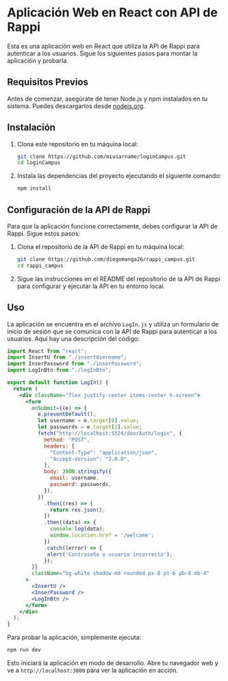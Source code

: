 # Aplicación Web en React con API de Rappi

Esta es una aplicación web en React que utiliza la API de Rappi para autenticar a los usuarios. Sigue los siguientes pasos para montar la aplicación y probarla.

## Requisitos Previos

Antes de comenzar, asegúrate de tener Node.js y npm instalados en tu sistema. Puedes descargarlos desde [nodejs.org](https://nodejs.org/).

## Instalación

1. Clona este repositorio en tu máquina local:

   ```bash
   git clone https://github.com/miusarname/loginCampus.git
   cd loginCampus
   ```

2. Instala las dependencias del proyecto ejecutando el siguiente comando:

   ```bash
   npm install
   ```

## Configuración de la API de Rappi

Para que la aplicación funcione correctamente, debes configurar la API de Rappi. Sigue estos pasos:

1. Clona el repositorio de la API de Rappi en tu máquina local:

   ```bash
   git clone https://github.com/diegomanga26/rappi_campus.git
   cd rappi_campus
   ```

2. Sigue las instrucciones en el README del repositorio de la API de Rappi para configurar y ejecutar la API en tu entorno local.

## Uso

La aplicación se encuentra en el archivo `LogIn.js` y utiliza un formulario de inicio de sesión que se comunica con la API de Rappi para autenticar a los usuarios. Aquí hay una descripción del código:

```jsx
import React from "react";
import InsertU from "./insertUsername";
import InserPassword from "./inserPassword";
import LogInBtn from "./logInBtn";

export default function LogIn() {
  return (
    <div className="flex justify-center items-center h-screen">
      <form
        onSubmit={(e) => {
          e.preventDefault();
          let username = e.target[0].value;
          let passwords = e.target[1].value;
          fetch("http://localhost:5524/doorAuth/login", {
            method: "POST",
            headers: {
              "Content-Type": "application/json",
              "Accept-Version": "3.0.0",
            },
            body: JSON.stringify({
              email: username,
              password: passwords,
            }),
          })
            .then((res) => {
              return res.json();
            })
            .then((data) => {
              console.log(data);
              window.location.href = '/welcome';
            })
            .catch((error) => {
             alert('Contraseña o usuario incorrecto');
            });
        }}
        className="bg-white shadow-md rounded px-8 pt-6 pb-8 mb-4"
      >
        <InsertU />
        <InserPassword />
        <LogInBtn />
      </form>
    </div>
  );
}
```

Para probar la aplicación, simplemente ejecuta:

```bash
npm run dev
```

Esto iniciará la aplicación en modo de desarrollo. Abre tu navegador web y ve a `http://localhost:3000` para ver la aplicación en acción.
